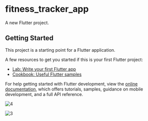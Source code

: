 # fitness_tracker_app

A new Flutter project.

## Getting Started

This project is a starting point for a Flutter application.

A few resources to get you started if this is your first Flutter project:

- [Lab: Write your first Flutter app](https://docs.flutter.dev/get-started/codelab)
- [Cookbook: Useful Flutter samples](https://docs.flutter.dev/cookbook)

For help getting started with Flutter development, view the
[online documentation](https://docs.flutter.dev/), which offers tutorials,
samples, guidance on mobile development, and a full API reference.

![4](https://github.com/SE-LAPS/Fitness-Tracker-App/assets/87580847/8423d236-08ea-4ec7-8729-06db3650b09e)

![3](https://github.com/SE-LAPS/Fitness-Tracker-App/assets/87580847/b36e50e2-80d0-4ab1-8a89-a73e40b53d04)
